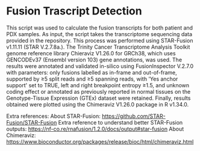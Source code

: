 # Fusion Trascript Detection

This script was used to calculate the fusion transcripts for both patient and PDX samples. As input, the script takes the transcriptome sequencing data provided in the repository. This process was performed using STAR-Fusion v1.11.11 (STAR V.2.7.8a.). The Trinity Cancer Transcriptome Analysis Toolkit genome reference library Chieraviz V1.26.0  for GRCh38, which uses GENCODEv37 (Ensembl version 103) gene annotations, was used. The results were annotated and validated in-silico using FusionInspector V.2.7.0 with parameters: only fusions labelled as in-frame and out-of-frame, supported by ≥5 split reads and ≥5 spanning reads, with 'Yes anchor support' set to TRUE, left and right breakpoint entropy ≥1.5, and unknown coding effect or annotated as previously reported in normal tissues on the Genotype-Tissue Expression (GTEx) dataset were retained. Finally, results obtained were plotted using the Chimeraviz V1.26.0 package in R v1.34.0.

Extra references:
About STAR-Fusion: https://github.com/STAR-Fusion/STAR-Fusion
Extra reference to understand better STAR-Fusion outputs: https://nf-co.re/rnafusion/1.2.0/docs/output#star-fusion
About Chimeraviz: https://www.bioconductor.org/packages/release/bioc/html/chimeraviz.html 